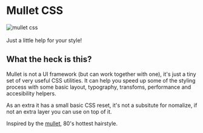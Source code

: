# Mullet CSS
<img src="https://raw.githubusercontent.com/jvnni/mullet-css/master/logo.jpg" alt="mullet css" style="display:block">
<br>
Just a little help for your style!

## What the heck is this?
Mullet is not a UI framework (but can work together with one), it's just a tiny set of very useful CSS utilities. It can help you speed up some of the styling process with some basic layout, typography, transfoms, performance and accesibility helpers.

As an extra it has a small basic CSS reset, it's not a subsitute for nomalize, if not an extra layer you can use on top of it.

Inspired by the [mullet](https://en.wikipedia.org/wiki/Mullet_haircut), 80's hottest hairstyle.

<!-- ## Installation

npm:
```bash
$ npm install mulletcss --save
```
Bower:
```bash
$ bower install mulletcss --save
``` -->
